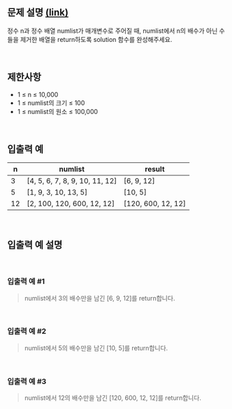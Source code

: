 ## 문제 설명 [(link)](https://school.programmers.co.kr/learn/courses/30/lessons/120905?language=javascript)

정수 n과 정수 배열 numlist가 매개변수로 주어질 때, numlist에서 n의 배수가 아닌 수들을 제거한 배열을 return하도록 solution 함수를 완성해주세요.

<br>

## 제한사항

- 1 ≤ n ≤ 10,000
- 1 ≤ numlist의 크기 ≤ 100
- 1 ≤ numlist의 원소 ≤ 100,000

<br>

## 입출력 예

| n   | numlist                        | result             |
| --- | ------------------------------ | ------------------ |
| 3   | [4, 5, 6, 7, 8, 9, 10, 11, 12] | [6, 9, 12]         |
| 5   | [1, 9, 3, 10, 13, 5]           | [10, 5]            |
| 12  | [2, 100, 120, 600, 12, 12]     | [120, 600, 12, 12] |

<br>

## 입출력 예 설명

<br>

### 입출력 예 #1

> numlist에서 3의 배수만을 남긴 [6, 9, 12]를 return합니다.

<br>

### 입출력 예 #2

> numlist에서 5의 배수만을 남긴 [10, 5]를 return합니다.

<br>

### 입출력 예 #3

> numlist에서 12의 배수만을 남긴 [120, 600, 12, 12]를 return합니다.
